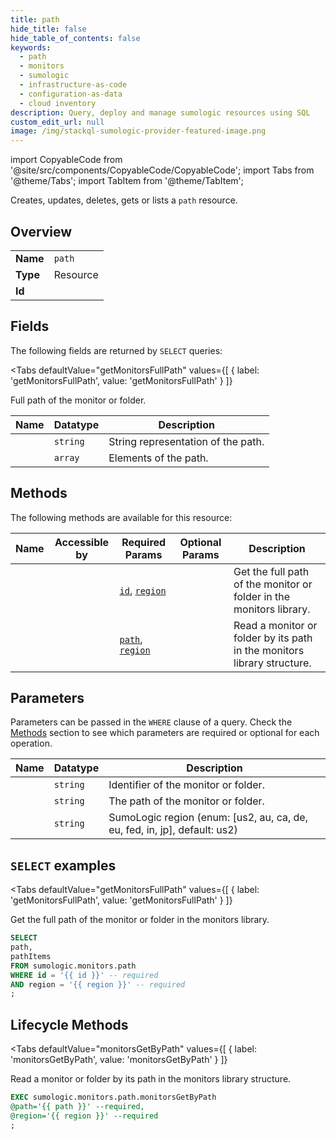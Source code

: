 ```yaml
--- 
title: path
hide_title: false
hide_table_of_contents: false
keywords:
  - path
  - monitors
  - sumologic
  - infrastructure-as-code
  - configuration-as-data
  - cloud inventory
description: Query, deploy and manage sumologic resources using SQL
custom_edit_url: null
image: /img/stackql-sumologic-provider-featured-image.png
---
```


import CopyableCode from '@site/src/components/CopyableCode/CopyableCode';
import Tabs from '@theme/Tabs';
import TabItem from '@theme/TabItem';

Creates, updates, deletes, gets or lists a <code>path</code> resource.

## Overview
<table><tbody>
<tr><td><b>Name</b></td><td><code>path</code></td></tr>
<tr><td><b>Type</b></td><td>Resource</td></tr>
<tr><td><b>Id</b></td><td><CopyableCode code="sumologic.monitors.path" /></td></tr>
</tbody></table>

## Fields

The following fields are returned by `SELECT` queries:

<Tabs
    defaultValue="getMonitorsFullPath"
    values={[
        { label: 'getMonitorsFullPath', value: 'getMonitorsFullPath' }
    ]}
>
<TabItem value="getMonitorsFullPath">

Full path of the monitor or folder.

<table>
<thead>
    <tr>
    <th>Name</th>
    <th>Datatype</th>
    <th>Description</th>
    </tr>
</thead>
<tbody>
<tr>
    <td><CopyableCode code="path" /></td>
    <td><code>string</code></td>
    <td>String representation of the path.</td>
</tr>
<tr>
    <td><CopyableCode code="pathItems" /></td>
    <td><code>array</code></td>
    <td>Elements of the path.</td>
</tr>
</tbody>
</table>
</TabItem>
</Tabs>

## Methods

The following methods are available for this resource:

<table>
<thead>
    <tr>
    <th>Name</th>
    <th>Accessible by</th>
    <th>Required Params</th>
    <th>Optional Params</th>
    <th>Description</th>
    </tr>
</thead>
<tbody>
<tr>
    <td><a href="#getMonitorsFullPath"><CopyableCode code="getMonitorsFullPath" /></a></td>
    <td><CopyableCode code="select" /></td>
    <td><a href="#parameter-id"><code>id</code></a>, <a href="#parameter-region"><code>region</code></a></td>
    <td></td>
    <td>Get the full path of the monitor or folder in the monitors library.</td>
</tr>
<tr>
    <td><a href="#monitorsGetByPath"><CopyableCode code="monitorsGetByPath" /></a></td>
    <td><CopyableCode code="exec" /></td>
    <td><a href="#parameter-path"><code>path</code></a>, <a href="#parameter-region"><code>region</code></a></td>
    <td></td>
    <td>Read a monitor or folder by its path in the monitors library structure.</td>
</tr>
</tbody>
</table>

## Parameters

Parameters can be passed in the `WHERE` clause of a query. Check the [Methods](#methods) section to see which parameters are required or optional for each operation.

<table>
<thead>
    <tr>
    <th>Name</th>
    <th>Datatype</th>
    <th>Description</th>
    </tr>
</thead>
<tbody>
<tr id="parameter-id">
    <td><CopyableCode code="id" /></td>
    <td><code>string</code></td>
    <td>Identifier of the monitor or folder.</td>
</tr>
<tr id="parameter-path">
    <td><CopyableCode code="path" /></td>
    <td><code>string</code></td>
    <td>The path of the monitor or folder.</td>
</tr>
<tr id="parameter-region">
    <td><CopyableCode code="region" /></td>
    <td><code>string</code></td>
    <td>SumoLogic region (enum: [us2, au, ca, de, eu, fed, in, jp], default: us2)</td>
</tr>
</tbody>
</table>

## `SELECT` examples

<Tabs
    defaultValue="getMonitorsFullPath"
    values={[
        { label: 'getMonitorsFullPath', value: 'getMonitorsFullPath' }
    ]}
>
<TabItem value="getMonitorsFullPath">

Get the full path of the monitor or folder in the monitors library.

```sql
SELECT
path,
pathItems
FROM sumologic.monitors.path
WHERE id = '{{ id }}' -- required
AND region = '{{ region }}' -- required
;
```
</TabItem>
</Tabs>


## Lifecycle Methods

<Tabs
    defaultValue="monitorsGetByPath"
    values={[
        { label: 'monitorsGetByPath', value: 'monitorsGetByPath' }
    ]}
>
<TabItem value="monitorsGetByPath">

Read a monitor or folder by its path in the monitors library structure.

```sql
EXEC sumologic.monitors.path.monitorsGetByPath 
@path='{{ path }}' --required, 
@region='{{ region }}' --required
;
```
</TabItem>
</Tabs>
